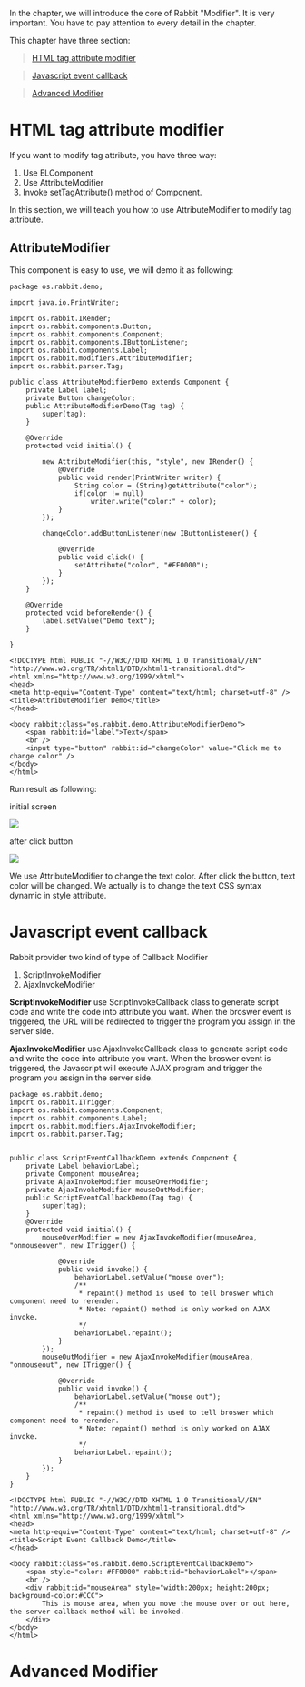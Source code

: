 In the chapter, we will introduce the core of Rabbit "Modifier".
It is very important.
You have to pay attention to every detail in the chapter.

This chapter have three section:
> [HTML tag attribute modifier](#HTML_tag_attribute_modifier.md)

> [Javascript event callback](#Javascript_event_callback.md)

> [Advanced Modifier](#Advanced_Modifier.md)

# HTML tag attribute modifier #

If you want to modify tag attribute, you have three way:
  1. Use ELComponent
  1. Use AttributeModifier
  1. Invoke setTagAttribute() method of Component.

In this section, we will teach you how to use AttributeModifier to modify tag attribute.
## AttributeModifier ##

This component is easy to use, we will demo it as following:
```
package os.rabbit.demo;

import java.io.PrintWriter;

import os.rabbit.IRender;
import os.rabbit.components.Button;
import os.rabbit.components.Component;
import os.rabbit.components.IButtonListener;
import os.rabbit.components.Label;
import os.rabbit.modifiers.AttributeModifier;
import os.rabbit.parser.Tag;

public class AttributeModifierDemo extends Component {
	private Label label;
	private Button changeColor;
	public AttributeModifierDemo(Tag tag) {
		super(tag);
	}
	
	@Override
	protected void initial() {

		new AttributeModifier(this, "style", new IRender() {
			@Override
			public void render(PrintWriter writer) {
				String color = (String)getAttribute("color");
				if(color != null)
					writer.write("color:" + color);
			}
		});
		
		changeColor.addButtonListener(new IButtonListener() {
			
			@Override
			public void click() {
				setAttribute("color", "#FF0000");
			}
		});
	}
	
	@Override
	protected void beforeRender() {
		label.setValue("Demo text");
	}

}

```

```
<!DOCTYPE html PUBLIC "-//W3C//DTD XHTML 1.0 Transitional//EN" "http://www.w3.org/TR/xhtml1/DTD/xhtml1-transitional.dtd">
<html xmlns="http://www.w3.org/1999/xhtml">
<head>
<meta http-equiv="Content-Type" content="text/html; charset=utf-8" />
<title>AttributeModifier Demo</title>
</head>

<body rabbit:class="os.rabbit.demo.AttributeModifierDemo">
	<span rabbit:id="label">Text</span>
	<br />
	<input type="button" rabbit:id="changeColor" value="Click me to change color" />
</body>
</html>
```

Run result as following:

initial screen

<img src='http://www.apollo-chess.com.tw/rabbit/wiki_images/screen_007.jpg' />

after click button

<img src='http://www.apollo-chess.com.tw/rabbit/wiki_images/screen_008.jpg' />

We use AttributeModifier to change the text color.
After click the button, text color will be changed.
We actually is to change the text CSS syntax dynamic in style attribute.


# Javascript event callback #
Rabbit provider two kind of type of Callback Modifier
  1. ScriptInvokeModifier
  1. AjaxInvokeModifier

**ScriptInvokeModifier** use ScriptInvokeCallback class to generate script code and write the code into attribute you want.
When the broswer event is triggered, the URL will be redirected to trigger the program you assign in the server side.

**AjaxInvokeModifier** use AjaxInvokeCallback class to generate script code and write the code into attribute you want.
When the broswer event is triggered, the Javascript will execute AJAX program and trigger the program you assign in the server side.

```
package os.rabbit.demo;
import os.rabbit.ITrigger;
import os.rabbit.components.Component;
import os.rabbit.components.Label;
import os.rabbit.modifiers.AjaxInvokeModifier;
import os.rabbit.parser.Tag;


public class ScriptEventCallbackDemo extends Component {
	private Label behaviorLabel;
	private Component mouseArea;
	private AjaxInvokeModifier mouseOverModifier;
	private AjaxInvokeModifier mouseOutModifier;
	public ScriptEventCallbackDemo(Tag tag) {
		super(tag);
	}
	@Override
	protected void initial() {
		mouseOverModifier = new AjaxInvokeModifier(mouseArea, "onmouseover", new ITrigger() {
			
			@Override
			public void invoke() {
				behaviorLabel.setValue("mouse over");
				/**
				 * repaint() method is used to tell broswer which component need to rerender.
				 * Note: repaint() method is only worked on AJAX invoke.
				 */
				behaviorLabel.repaint();
			}
		});
		mouseOutModifier = new AjaxInvokeModifier(mouseArea, "onmouseout", new ITrigger() {
			
			@Override
			public void invoke() {
				behaviorLabel.setValue("mouse out");
				/**
				 * repaint() method is used to tell broswer which component need to rerender.
				 * Note: repaint() method is only worked on AJAX invoke.
				 */
				behaviorLabel.repaint();
			}
		});
	}
}
```
```
<!DOCTYPE html PUBLIC "-//W3C//DTD XHTML 1.0 Transitional//EN" "http://www.w3.org/TR/xhtml1/DTD/xhtml1-transitional.dtd">
<html xmlns="http://www.w3.org/1999/xhtml">
<head>
<meta http-equiv="Content-Type" content="text/html; charset=utf-8" />
<title>Script Event Callback Demo</title>
</head>

<body rabbit:class="os.rabbit.demo.ScriptEventCallbackDemo">
	<span style="color: #FF0000" rabbit:id="behaviorLabel"></span>
	<br />
	<div rabbit:id="mouseArea" style="width:200px; height:200px; background-color:#CCC">
		This is mouse area, when you move the mouse over or out here, the server callback method will be invoked.
	</div>
</body>
</html>

```
# Advanced Modifier #